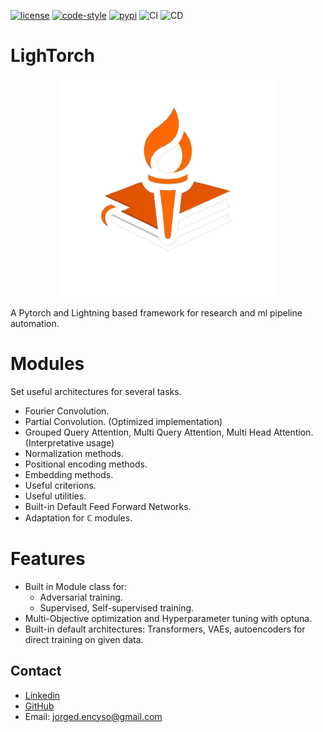 [![license](https://img.shields.io/badge/License-MIT-yellow.svg)](https://opensource.org/licenses/MIT)
[![code-style](https://img.shields.io/badge/code%20style-black-000000.svg)](https://github.com/psf/black)
[![pypi](https://img.shields.io/pypi/v/lightorch)](https://pypi.org/project/lightorch)
![CI](https://github.com/Jorgedavyd/LighTorch/actions/workflows/CI.yml/badge.svg)
![CD](https://github.com/Jorgedavyd/LighTorch/actions/workflows/CD.yml/badge.svg)

# LighTorch

<p align="center">
  <img src="https://raw.githubusercontent.com/Jorgedavyd/LighTorch/main/docs/source/logo.png" height = 350 width = 350 />
</p>

A Pytorch and Lightning based framework for research and ml pipeline automation.

# Modules
Set useful architectures for several tasks.
- Fourier Convolution.
- Partial Convolution. (Optimized implementation)
- Grouped Query Attention, Multi Query Attention, Multi Head Attention. (Interpretative usage)
- Normalization methods.
- Positional encoding methods.
- Embedding methods.
- Useful criterions.
- Useful utilities.
- Built-in Default Feed Forward Networks.
- Adaptation for $\mathbb{C}$ modules.

# Features
- Built in Module class for:
    - Adversarial training.
    - Supervised, Self-supervised training.
- Multi-Objective optimization and Hyperparameter tuning with optuna.
- Built-in default architectures: Transformers, VAEs, autoencoders for direct training on given data.

## Contact  

- [Linkedin](https://www.linkedin.com/in/jorge-david-enciso-mart%C3%ADnez-149977265/)
- [GitHub](https://github.com/Jorgedavyd)
- Email: jorged.encyso@gmail.com
